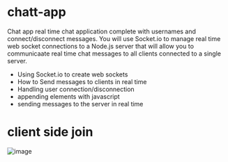 # chatt-app
Chat app real time chat application complete with usernames and connect/disconnect messages. You will use Socket.io to manage real time web socket connections to a Node.js server that will allow you to communicaate real time chat messages to all clients connected to a single server.

- Using Socket.io to create web sockets
- How to Send messages to clients in real time
- Handling user connection/disconnection
- appending elements with javascript
- sending messages to the server in real time


# client side join
![image](https://user-images.githubusercontent.com/55181621/147109134-aadc5af3-0917-48ed-b2a5-163b3dc8bf8f.png)
